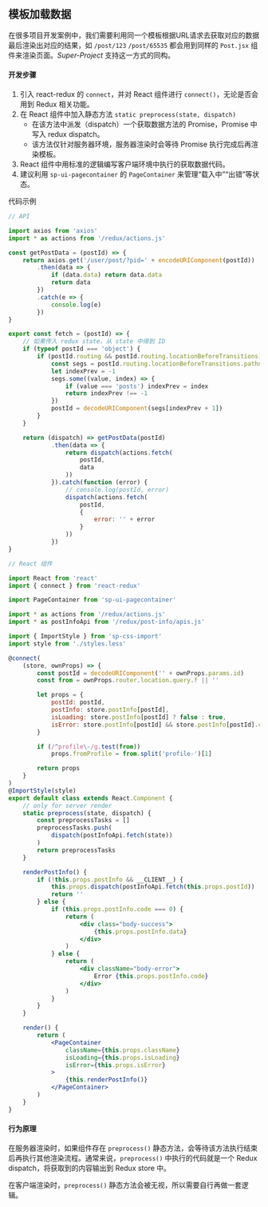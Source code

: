 ## 模板加载数据

在很多项目开发案例中，我们需要利用同一个模板根据URL请求去获取对应的数据最后渲染出对应的结果，如 `/post/123` `/post/65535` 都会用到同样的 `Post.jsx` 组件来渲染页面。*Super-Project* 支持这一方式的同构。

#### 开发步骤

1. 引入 react-redux 的 `connect`，并对 React 组件进行 `connect()`，无论是否会用到 Redux 相关功能。
2. 在 React 组件中加入静态方法 `static preprocess(state, dispatch)`
   * 在该方法中派发（dispatch）一个获取数据方法的 Promise，Promise 中写入 redux dispatch。
   * 该方法仅针对服务器环境，服务器渲染时会等待 Promise 执行完成后再渲染模板。
3. React 组件中用标准的逻辑编写客户端环境中执行的获取数据代码。
4. 建议利用 `sp-ui-pagecontainer` 的 `PageContainer` 来管理“载入中”“出错”等状态。

代码示例

```js
// API

import axios from 'axios'
import * as actions from '/redux/actions.js'

const getPostData = (postId) => {
    return axios.get('/user/post/?pid=' + encodeURIComponent(postId))
        .then(data => {
            if (data.data) return data.data
            return data
        })
        .catch(e => {
            console.log(e)
        })
}

export const fetch = (postId) => {
    // 如果传入 redux state，从 state 中得到 ID
    if (typeof postId === 'object') {
        if (postId.routing && postId.routing.locationBeforeTransitions) {
            const segs = postId.routing.locationBeforeTransitions.pathname.split('/')
            let indexPrev = -1
            segs.some((value, index) => {
                if (value === 'posts') indexPrev = index
                return indexPrev !== -1
            })
            postId = decodeURIComponent(segs[indexPrev + 1])
        }
    }

    return (dispatch) => getPostData(postId)
            .then(data => {
                return dispatch(actions.fetch(
                    postId,
                    data
                ))
            }).catch(function (error) {
                // console.log(postId, error)
                dispatch(actions.fetch(
                    postId,
                    {
                        error: '' + error
                    }
                ))
            })
}
```

```jsx
// React 组件

import React from 'react'
import { connect } from 'react-redux'

import PageContainer from 'sp-ui-pagecontainer'

import * as actions from '/redux/actions.js'
import * as postInfoApi from '/redux/post-info/apis.js'

import { ImportStyle } from 'sp-css-import'
import style from './styles.less'

@connect(
    (store, ownProps) => {
        const postId = decodeURIComponent('' + ownProps.params.id)
        const from = ownProps.router.location.query.f || ''

        let props = {
            postId: postId,
            postInfo: store.postInfo[postId],
            isLoading: store.postInfo[postId] ? false : true,
            isError: store.postInfo[postId] && store.postInfo[postId].code !== 0 ? true : false
        }

        if (/^profile\-/g.test(from))
            props.fromProfile = from.split('profile-')[1]

        return props
    }
)
@ImportStyle(style)
export default class extends React.Component {
    // only for server render
    static preprocess(state, dispatch) {
        const preprocessTasks = []
        preprocessTasks.push(
            dispatch(postInfoApi.fetch(state))
        )
        return preprocessTasks
    }

    renderPostInfo() {
        if (!this.props.postInfo && __CLIENT__) {
            this.props.dispatch(postInfoApi.fetch(this.props.postId))
            return ''
        } else {
            if (this.props.postInfo.code === 0) {
                return (
                    <div class="body-success">
                        {this.props.postInfo.data}
                    </div>
                )
            } else {
                return (
                    <div className="body-error">
                        Error {this.props.postInfo.code}
                    </div>
                )
            }
        }
    }

    render() {
        return (
            <PageContainer
                className={this.props.className}
                isLoading={this.props.isLoading}
                isError={this.props.isError}
            >
                {this.renderPostInfo()}
            </PageContainer>
        )
    }
}
```

#### 行为原理

在服务器渲染时，如果组件存在 `preprocess()` 静态方法，会等待该方法执行结束后再执行其他渲染流程。通常来说，`preprocess()` 中执行的代码就是一个 Redux dispatch，将获取到的内容输出到 Redux store 中。

在客户端渲染时，`preprocess()` 静态方法会被无视，所以需要自行再做一套逻辑。